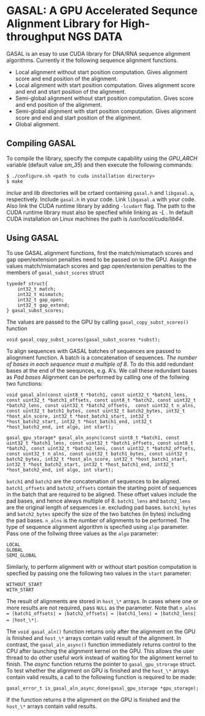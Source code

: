 # GASAL: A GPU Accelerated Sequnce Alignment Library for High-throughput NGS DATA

GASAL is an esay to use CUDA library for DNA/RNA sequence alignment algorithms. Currently it the following sequence alignment functions.
- Local alignment without start position computation. Gives alignment score and end position of the alignment.
- Local alignment with start position computation. Gives alignment score and end and start position of the alignment.
- Semi-global alignment without start position computation. Gives score and end position of the alignment.
- Semi-global alignment with start position computation. Gives alignment score and end and start position of the alignment.
- Global alignment.

## Compiling GASAL
To compile the library, specify the compute capability using the *GPU_ARCH* variable (default value *sm_35*) and then execute the following commands:

```
$ ./configure.sh <path to cuda installation directory>
$ make
```

*inclue* and *lib* directories will be crtaed containing `gasal.h` and `libgasal.a`, respectively. Include `gasal.h` in your code. Link `libgasal.a` with your code. Also link the CUDA runtime library by adding `-lcudart` flag. The path to the CUDA runtime library must also be specfied while linking as *-L <path to CUDA lib64 directory>*. In default CUDA installation on Linux machines the path is */usr/local/cuda/lib64*.

## Using GASAL
To use GASAL alignment functions, first the match/mismatach scores and gap open/extension penalties need to be passed on to the GPU. Assign the values match/mismatach scores and gap open/extension penalties to the members of `gasal_subst_scores` struct

```
typedef struct{
	int32_t match;
	int32_t mismatch;
	int32_t gap_open;
	int32_t gap_extend;
} gasal_subst_scores;
```
The values are passed to the GPU by calling `gasal_copy_subst_scores()` function

```
void gasal_copy_subst_scores(gasal_subst_scores *subst);
```

To align sequences with GASAL batches of sequences are passed to aliognment function. A batch is a concatenation of sequences. *The number of bases in each sequence must a multiple of 8*. To do this add redundant bases at the end of the seequnces, e.g. A's. We call these redundant bases as *Pad bases* Alignment can be performed by calling one of the follwing two functions:

```
void gasal_aln(const uint8_t *batch1, const uint32_t *batch1_lens, const uint32_t *batch1_offsets, const uint8_t *batch2, const uint32_t *batch2_lens, const uint32_t *batch2_offsets,  const uint32_t n_alns, const uint32_t batch1_bytes, const uint32_t batch2_bytes, int32_t *host_aln_score, int32_t *host_batch1_start, int32_t *host_batch2_start, int32_t *host_batch1_end, int32_t *host_batch2_end, int algo, int start);

gasal_gpu_storage* gasal_aln_async(const uint8_t *batch1, const uint32_t *batch1_lens, const uint32_t *batch1_offsets, const uint8_t *batch2, const uint32_t *batch2_lens, const uint32_t *batch2_offsets,  const uint32_t n_alns, const uint32_t batch1_bytes, const uint32_t batch2_bytes, int32_t *host_aln_score, int32_t *host_batch1_start, int32_t *host_batch2_start, int32_t *host_batch1_end, int32_t *host_batch2_end, int algo, int start);
```

`batch1` and `batch2` are the concatenation of sequences to be aligned. `batch1_offsets` and `batch2_offsets` contain the starting point of sequences in the batch that are required to be aligned. These offset values include the pad bases, and hence always multiple of 8. `batch1_lens` and `batch2_lens` are the original length of sequences i.e. excluding pad bases. `batch1_bytes` and `batch2_bytes` specify the size of the two batches (in bytes) including the pad bases. `n_alns` is the number of alignments to be performed. The type of sequence alignment algorithm is specfied using `algo` parameter. Pass one of the follwing three values as the `algo` parameter:

```
LOCAL
GLOBAL
SEMI_GLOBAL
```

Similarly, to perform alignment with or without start position computation is specfied by passing one the following two values in the `start` parameter:

```
WITHOUT_START
WITH_START
```


The result of alignments are stored in `host_\*` arrays. In cases where one or more results are not required, pass `NULL` as the parameter. Note that `n_alns = |batch1_offsets| = |batch2_offsets| = |batch1_lens| = |batch2_lens| = |host_\*|`.


The `void gasal_aln()` function returns only after the alignment on the GPU is finished and `host_\*` arrays contain valid result of the alignment. In contrast, the `gasal_aln_async()` function immediately returns control to the CPU after launching the alignment kernel on the GPU. This allows the user thread to do other useful work instead of waiting for the alignment kernel to finish. The *async* function returns the pointer to `gasal_gpu_strorage` struct. To test whether the alignment on GPU is finished and the  `host_\*` arrays contain valid results, a call to the following function is required to be made:

```
gasal_error_t is_gasal_aln_async_done(gasal_gpu_storage *gpu_storage);
```
If the function returns `0` the alignment on the GPU is finished and the  `host_\*` arrays contain valid results.



